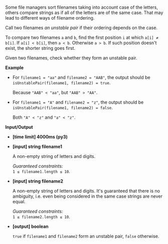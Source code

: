 <div class="markdown"><p>Some file managers sort filenames taking into account case of the letters, others compare strings as if all of the letters are of the same case. That may lead to different ways of filename ordering.</p>
<p>Call two filenames <em>an unstable pair</em> if their ordering depends on the case.</p>
<p>To compare two filenames <code>a</code> and <code>b</code>, find the first position <code>i</code> at which <code>a[i] ≠ b[i]</code>. If <code>a[i] &lt; b[i]</code>, then <code>a &lt; b</code>. Otherwise <code>a &gt; b</code>. If such position doesn't exist, the shorter string goes first.</p>
<p>Given two filenames, check whether they form an unstable pair.</p>
<p><strong>Example</strong></p>
<ul>
<li>
<p>For <code>filename1 = "aa"</code> and <code>filename2 = "AAB"</code>, the output should be<br>
<code>isUnstablePair(filename1, filename2) = true</code>.</p>
<p>Because <code>"AAB" &lt; "aa"</code>, but <code>"AAB" &gt; "AA"</code>.</p>
</li>
<li>
<p>For <code>filename1 = "A"</code> and <code>filename2 = "z"</code>, the output should be<br>
<code>isUnstablePair(filename1, filename2) = false</code>.</p>
<p>Both <code>"A" &lt; "z"</code> and <code>"a" &lt; "z"</code>.</p>
</li>
</ul>
<p><strong>Input/Output</strong></p>
<ul>
<li><strong>[time limit] 4000ms (py3)</strong></li>
</ul>
<ul>
<li>
<p><strong>[input] string filename1</strong></p>
<p>A non-empty string of letters and digits.</p>
<p><em>Guaranteed constraints:</em><br>
<code>1 ≤ filename1.length ≤ 10</code>.</p>
</li>
<li>
<p><strong>[input] string filename2</strong></p>
<p>A non-empty string of letters and digits. It's guaranteed that there is no ambiguity, i.e. even being considered in the same case strings are never equal.</p>
<p><em>Guaranteed constraints:</em><br>
<code>1 ≤ filename2.length ≤ 10</code>.</p>
</li>
<li>
<p><strong>[output] boolean</strong></p>
<p><code>true</code> if <code>filename1</code> and <code>filename2</code> form an unstable pair, <code>false</code> otherwise.</p>
</li>
</ul>
</div>